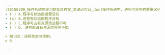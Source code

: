 ```yaml
---
(20150309_操作系统原理习题集及答案_笔试必需品_doc)操作系统中，进程与程序的重要区别之一是﹎﹎﹎﹎。
- ( ) A.程序有状态而进程没有 
- (x) B.进程有状态而程序没有 
- ( ) C.程序可占有资源而进程不可 
- ( ) D. 进程能占有资源而程序不能

> 知识点：进程状态与控制。
> B

---
```

